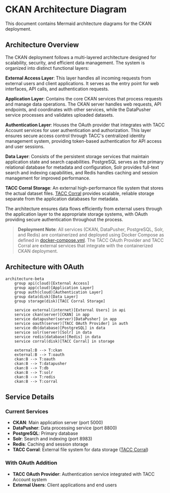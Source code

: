# CKAN Architecture Diagram

This document contains Mermaid architecture diagrams for the CKAN deployment.

## Architecture Overview

The CKAN deployment follows a multi-layered architecture designed for scalability, security, and efficient data management. The system is organized into distinct functional layers:

**External Access Layer**: This layer handles all incoming requests from external users and client applications. It serves as the entry point for web interfaces, API calls, and authentication requests.

**Application Layer**: Contains the core CKAN services that process requests and manage data operations. The CKAN server handles web requests, API endpoints, and coordinates with other services, while the DataPusher service processes and validates uploaded datasets.

**Authentication Layer**: Houses the OAuth provider that integrates with TACC Account services for user authentication and authorization. This layer ensures secure access control through TACC's centralized identity management system, providing token-based authentication for API access and user sessions.

**Data Layer**: Consists of the persistent storage services that maintain application state and search capabilities. PostgreSQL serves as the primary relational database for metadata and configuration, Solr provides full-text search and indexing capabilities, and Redis handles caching and session management for improved performance.

**TACC Corral Storage**: An external high-performance file system that stores the actual dataset files. [TACC Corral](https://tacc.utexas.edu/systems/corral/) provides scalable, reliable storage separate from the application databases for metadata.

The architecture ensures data flows efficiently from external users through the application layer to the appropriate storage systems, with OAuth providing secure authentication throughout the process.

> **Deployment Note**: All services (CKAN, DataPusher, PostgreSQL, Solr, and Redis) are containerized and deployed using Docker Compose as defined in [docker-compose.yml](docker-compose.yml). The TACC OAuth Provider and TACC Corral are external services that integrate with the containerized CKAN deployment.

## Architecture with OAuth

```mermaid
architecture-beta
    group api(cloud)[External Access]
    group app(cloud)[Application Layer]
    group auth(cloud)[Authentication Layer]
    group data(disk)[Data Layer]
    group storage(disk)[TACC Corral Storage]

    service external(internet)[External Users] in api
    service ckan(server)[CKAN] in app
    service datapusher(server)[DataPusher] in app
    service oauth(server)[TACC OAuth Provider] in auth
    service db(database)[PostgreSQL] in data
    service solr(server)[Solr] in data
    service redis(database)[Redis] in data
    service corral(disk)[TACC Corral] in storage

    external:B --> T:ckan
    external:B --> T:oauth
    ckan:B --> T:oauth
    ckan:B --> T:datapusher
    ckan:B --> T:db
    ckan:B --> T:solr
    ckan:B --> T:redis
    ckan:B --> T:corral
```

## Service Details

### Current Services

- **CKAN**: Main application server (port 5000)
- **DataPusher**: Data processing service (port 8800)
- **PostgreSQL**: Primary database
- **Solr**: Search and indexing (port 8983)
- **Redis**: Caching and session storage
- **TACC Corral**: External file system for data storage ([TACC Corral](https://tacc.utexas.edu/systems/corral/))

### With OAuth Addition

- **TACC OAuth Provider**: Authentication service integrated with TACC Account system
- **External Users**: Client applications and end users
